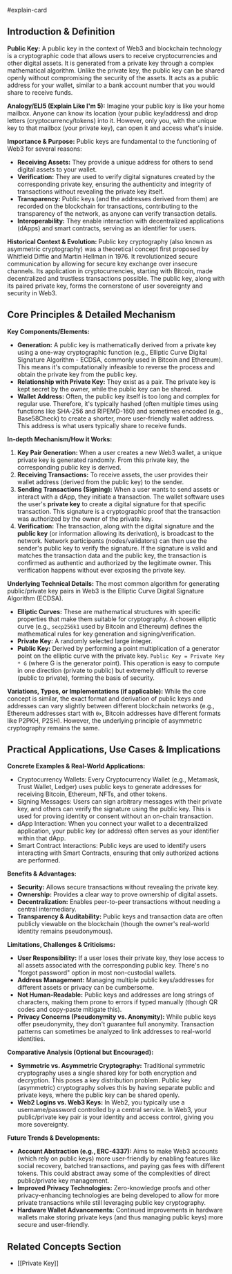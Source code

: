 #explain-card

## Introduction & Definition

**Public Key:** A public key in the context of Web3 and blockchain technology is a cryptographic code that allows users to receive cryptocurrencies and other digital assets. It is generated from a private key through a complex mathematical algorithm. Unlike the private key, the public key can be shared openly without compromising the security of the assets. It acts as a public address for your wallet, similar to a bank account number that you would share to receive funds.

**Analogy/ELI5 (Explain Like I'm 5):** Imagine your public key is like your home mailbox. Anyone can know its location (your public key/address) and drop letters (cryptocurrency/tokens) into it. However, only you, with the unique key to that mailbox (your private key), can open it and access what's inside.

**Importance & Purpose:** Public keys are fundamental to the functioning of Web3 for several reasons:

- **Receiving Assets:** They provide a unique address for others to send digital assets to your wallet.
- **Verification:** They are used to verify digital signatures created by the corresponding private key, ensuring the authenticity and integrity of transactions without revealing the private key itself.
- **Transparency:** Public keys (and the addresses derived from them) are recorded on the blockchain for transactions, contributing to the transparency of the network, as anyone can verify transaction details.
- **Interoperability:** They enable interaction with decentralized applications (dApps) and smart contracts, serving as an identifier for users.

**Historical Context & Evolution:** Public key cryptography (also known as asymmetric cryptography) was a theoretical concept first proposed by Whitfield Diffie and Martin Hellman in 1976. It revolutionized secure communication by allowing for secure key exchange over insecure channels. Its application in cryptocurrencies, starting with Bitcoin, made decentralized and trustless transactions possible. The public key, along with its paired private key, forms the cornerstone of user sovereignty and security in Web3.

## Core Principles & Detailed Mechanism

**Key Components/Elements:**

- **Generation:** A public key is mathematically derived from a private key using a one-way cryptographic function (e.g., Elliptic Curve Digital Signature Algorithm - ECDSA, commonly used in Bitcoin and Ethereum). This means it's computationally infeasible to reverse the process and obtain the private key from the public key.
- **Relationship with Private Key:** They exist as a pair. The private key is kept secret by the owner, while the public key can be shared.
- **Wallet Address:** Often, the public key itself is too long and complex for regular use. Therefore, it's typically hashed (often multiple times using functions like SHA-256 and RIPEMD-160) and sometimes encoded (e.g., Base58Check) to create a shorter, more user-friendly wallet address. This address is what users typically share to receive funds.

**In-depth Mechanism/How it Works:**

1.  **Key Pair Generation:** When a user creates a new Web3 wallet, a unique private key is generated randomly. From this private key, the corresponding public key is derived.
2.  **Receiving Transactions:** To receive assets, the user provides their wallet address (derived from the public key) to the sender.
3.  **Sending Transactions (Signing):** When a user wants to send assets or interact with a dApp, they initiate a transaction. The wallet software uses the user's **private key** to create a digital signature for that specific transaction. This signature is a cryptographic proof that the transaction was authorized by the owner of the private key.
4.  **Verification:** The transaction, along with the digital signature and the **public key** (or information allowing its derivation), is broadcast to the network. Network participants (nodes/validators) can then use the sender's public key to verify the signature. If the signature is valid and matches the transaction data and the public key, the transaction is confirmed as authentic and authorized by the legitimate owner. This verification happens without ever exposing the private key.

**Underlying Technical Details:**
The most common algorithm for generating public/private key pairs in Web3 is the Elliptic Curve Digital Signature Algorithm (ECDSA).

- **Elliptic Curves:** These are mathematical structures with specific properties that make them suitable for cryptography. A chosen elliptic curve (e.g., `secp256k1` used by Bitcoin and Ethereum) defines the mathematical rules for key generation and signing/verification.
- **Private Key:** A randomly selected large integer.
- **Public Key:** Derived by performing a point multiplication of a generator point on the elliptic curve with the private key. `Public Key = Private Key * G` (where G is the generator point). This operation is easy to compute in one direction (private to public) but extremely difficult to reverse (public to private), forming the basis of security.

**Variations, Types, or Implementations (if applicable):**
While the core concept is similar, the exact format and derivation of public keys and addresses can vary slightly between different blockchain networks (e.g., Ethereum addresses start with `0x`, Bitcoin addresses have different formats like P2PKH, P2SH). However, the underlying principle of asymmetric cryptography remains the same.

## Practical Applications, Use Cases & Implications

**Concrete Examples & Real-World Applications:**

- Cryptocurrency Wallets: Every Cryptocurrency Wallet (e.g., Metamask, Trust Wallet, Ledger) uses public keys to generate addresses for receiving Bitcoin, Ethereum, NFTs, and other tokens.
- Signing Messages: Users can sign arbitrary messages with their private key, and others can verify the signature using the public key. This is used for proving identity or consent without an on-chain transaction.
- dApp Interaction: When you connect your wallet to a decentralized application, your public key (or address) often serves as your identifier within that dApp.
- Smart Contract Interactions: Public keys are used to identify users interacting with Smart Contracts, ensuring that only authorized actions are performed.

**Benefits & Advantages:**

- **Security:** Allows secure transactions without revealing the private key.
- **Ownership:** Provides a clear way to prove ownership of digital assets.
- **Decentralization:** Enables peer-to-peer transactions without needing a central intermediary.
- **Transparency & Auditability:** Public keys and transaction data are often publicly viewable on the blockchain (though the owner's real-world identity remains pseudonymous).

**Limitations, Challenges & Criticisms:**

- **User Responsibility:** If a user loses their private key, they lose access to all assets associated with the corresponding public key. There's no "forgot password" option in most non-custodial wallets.
- **Address Management:** Managing multiple public keys/addresses for different assets or privacy can be cumbersome.
- **Not Human-Readable:** Public keys and addresses are long strings of characters, making them prone to errors if typed manually (though QR codes and copy-paste mitigate this).
- **Privacy Concerns (Pseudonymity vs. Anonymity):** While public keys offer pseudonymity, they don't guarantee full anonymity. Transaction patterns can sometimes be analyzed to link addresses to real-world identities.

**Comparative Analysis (Optional but Encouraged):**

- **Symmetric vs. Asymmetric Cryptography:** Traditional symmetric cryptography uses a single shared key for both encryption and decryption. This poses a key distribution problem. Public key (asymmetric) cryptography solves this by having separate public and private keys, where the public key can be shared openly.
- **Web2 Logins vs. Web3 Keys:** In Web2, you typically use a username/password controlled by a central service. In Web3, your public/private key pair _is_ your identity and access control, giving you more sovereignty.

**Future Trends & Developments:**

- **Account Abstraction (e.g., ERC-4337):** Aims to make Web3 accounts (which rely on public keys) more user-friendly by enabling features like social recovery, batched transactions, and paying gas fees with different tokens. This could abstract away some of the complexities of direct public/private key management.
- **Improved Privacy Technologies:** Zero-knowledge proofs and other privacy-enhancing technologies are being developed to allow for more private transactions while still leveraging public key cryptography.
- **Hardware Wallet Advancements:** Continued improvements in hardware wallets make storing private keys (and thus managing public keys) more secure and user-friendly.

## Related Concepts Section

- [[Private Key]]